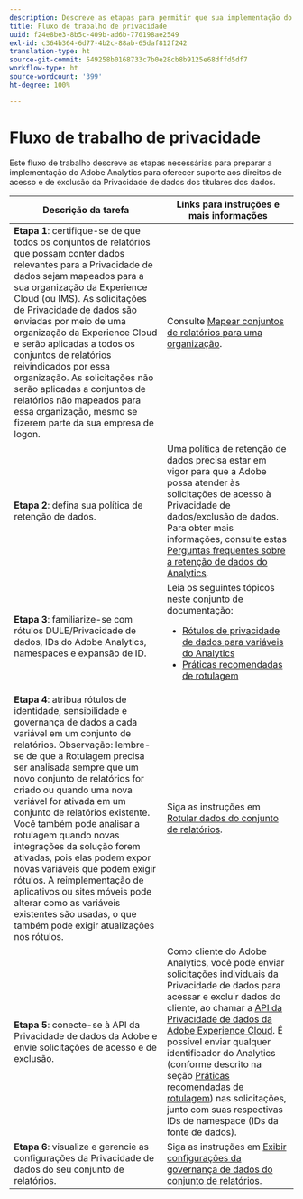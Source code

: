 ```yaml
---
description: Descreve as etapas para permitir que sua implementação do Adobe Analytics seja compatível com o acesso à Privacidade de dados e aos direitos de exclusão.
title: Fluxo de trabalho de privacidade
uuid: f24e8be3-8b5c-409b-ad6b-770198ae2549
exl-id: c364b364-6d77-4b2c-88ab-65daf812f242
translation-type: ht
source-git-commit: 549258b0168733c7b0e28cb8b9125e68dffd5df7
workflow-type: ht
source-wordcount: '399'
ht-degree: 100%

---
```


# Fluxo de trabalho de privacidade

Este fluxo de trabalho descreve as etapas necessárias para preparar a implementação do Adobe Analytics para oferecer suporte aos direitos de acesso e de exclusão da Privacidade de dados dos titulares dos dados.

| Descrição da tarefa | Links para instruções e mais informações |
|--- |--- |
| **Etapa 1**: certifique-se de que todos os conjuntos de relatórios que possam conter dados relevantes para a Privacidade de dados sejam mapeados para a sua organização da Experience Cloud (ou IMS).  As solicitações de Privacidade de dados são enviadas por meio de uma organização da Experience Cloud e serão aplicadas a todos os conjuntos de relatórios reivindicados por essa organização. As solicitações não serão aplicadas a conjuntos de relatórios não mapeados para essa organização, mesmo se fizerem parte da sua empresa de logon. | Consulte [Mapear conjuntos de relatórios para uma organização](https://docs.adobe.com/content/help/pt-BR/core-services/interface/about-core-services/report-suite-mapping.html). |
| **Etapa 2**: defina sua política de retenção de dados. | Uma política de retenção de dados precisa estar em vigor para que a Adobe possa atender às solicitações de acesso à Privacidade de dados/exclusão de dados.  Para obter mais informações, consulte estas [Perguntas frequentes sobre a retenção de dados do Analytics](/help/technotes/data-retention.md). |
| **Etapa 3**: familiarize-se com rótulos DULE/Privacidade de dados, IDs do Adobe Analytics, namespaces e expansão de ID. | Leia os seguintes tópicos neste conjunto de documentação:<ul><li>[Rótulos de privacidade de dados para variáveis do Analytics](/help/admin/c-data-governance/gdpr-labels.md)</li><li>[Práticas recomendadas de rotulagem](/help/admin/c-data-governance/gdpr-analytics-ids.md)</li></ul> |
| **Etapa 4**: atribua rótulos de identidade, sensibilidade e governança de dados a cada variável em um conjunto de relatórios.  Observação: lembre-se de que a Rotulagem precisa ser analisada sempre que um novo conjunto de relatórios for criado ou quando uma nova variável for ativada em um conjunto de relatórios existente. Você também pode analisar a rotulagem quando novas integrações da solução forem ativadas, pois elas podem expor novas variáveis que podem exigir rótulos. A reimplementação de aplicativos ou sites móveis pode alterar como as variáveis existentes são usadas, o que também pode exigir atualizações nos rótulos. | Siga as instruções em [Rotular dados do conjunto de relatórios](/help/admin/c-data-governance/gdpr-setup-reportsuite.md). |
| **Etapa 5**: conecte-se à API da Privacidade de dados da Adobe e envie solicitações de acesso e de exclusão. | Como cliente do Adobe Analytics, você pode enviar solicitações individuais da Privacidade de dados para acessar e excluir dados do cliente, ao chamar a [API da Privacidade de dados da Adobe Experience Cloud](https://www.adobe.io/apis/experienceplatform/gdpr.html). É possível enviar qualquer identificador do Analytics (conforme descrito na seção [Práticas recomendadas de rotulagem](/help/admin/c-data-governance/gdpr-analytics-ids.md)) nas solicitações, junto com suas respectivas IDs de namespace (IDs da fonte de dados). |
| **Etapa 6**: visualize e gerencie as configurações da Privacidade de dados do seu conjunto de relatórios. | Siga as instruções em [Exibir configurações da governança de dados do conjunto de relatórios](/help/admin/c-data-governance/gdpr-view-settings.md). |
